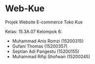 # Web-Kue
Projek Website E-commerce Toko Kue

Kelas: 15.3A.07
Kelompok 6:
- Muhammad Anis Romzi (15200315)
- Gufani Thomas (15200357)
- Septian Adi Pangestu (15200155)
- Muhammad Rifqi Shofwan (15200245)
